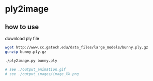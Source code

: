 # ply2image

## how to use
download ply file
``` bash
wget http://www.cc.gatech.edu/data_files/large_models/bunny.ply.gz
gunzip bunny.ply.gz
```

``` bash
./ply2image.py bunny.ply

# see ./output_animation.gif
# see ./output_images/image_XX.png
```
